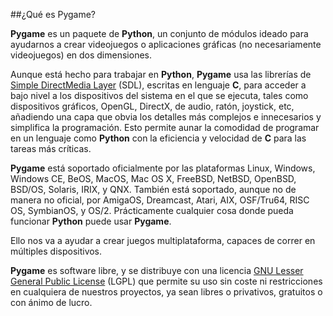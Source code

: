 ##¿Qué es Pygame?

**Pygame** es un paquete de **Python**, un conjunto de módulos ideado para ayudarnos a crear videojuegos o aplicaciones gráficas (no necesariamente videojuegos) en dos dimensiones.

Aunque está hecho para trabajar en **Python**, **Pygame** usa las librerías de [Simple DirectMedia Layer](http://www.libsdl.org/) (SDL), escritas en lenguaje **C**, para acceder a bajo nivel a los dispositivos del sistema en el que se ejecuta, tales como dispositivos gráficos, OpenGL, DirectX, de audio, ratón, joystick, etc, añadiendo una capa que obvia los detalles más complejos e innecesarios y simplifica la programación. Esto permite aunar la comodidad de programar en un lenguaje como **Python** con la eficiencia y velocidad de **C** para las tareas más críticas.

**Pygame** está soportado oficialmente por las plataformas Linux, Windows, Windows CE, BeOS, MacOS, Mac OS X, FreeBSD, NetBSD, OpenBSD, BSD/OS, Solaris, IRIX, y QNX. También está soportado, aunque no de manera no oficial, por AmigaOS, Dreamcast, Atari, AIX, OSF/Tru64, RISC OS, SymbianOS, y OS/2. Prácticamente cualquier cosa donde pueda funcionar **Python** puede usar **Pygame**.

Ello nos va a ayudar a crear juegos multiplataforma, capaces de correr en múltiples dispositivos.

**Pygame** es software libre, y se distribuye con una licencia [GNU Lesser General Public License](http://es.wikipedia.org/wiki/GNU_Lesser_General_Public_License) (LGPL) que permite su uso sin coste ni restricciones en cualquiera de nuestros proyectos, ya sean libres o privativos, gratuitos o con ánimo de lucro.
